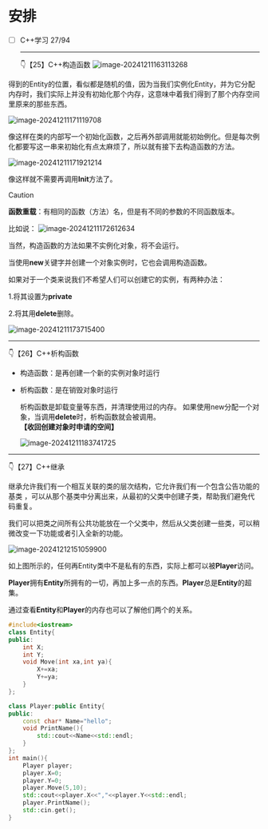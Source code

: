 # 安排

- [ ] C++学习 27/94

  ---

  👇【25】C++构造函数
  ![image-20241211163113268](image/image-20241211163113268.png)

得到的Entity的位置，看似都是随机的值，因为当我们实例化Entity，并为它分配内存时，我们实际上并没有初始化那个内存，这意味中着我们得到了那个内存空间里原来的那些东西。

![image-20241211171119708](image/image-20241211171119708.png)

像这样在类的内部写一个初始化函数，之后再外部调用就能初始例化。但是每次例化都要写这一串来初始化有点太麻烦了，所以就有接下去构造函数的方法。

![image-20241211171921214](image/image-20241211171921214.png)

像这样就不需要再调用**Init**方法了。

> [!CAUTION]
>
> **函数重载**：有相同的函数（方法）名，但是有不同的参数的不同函数版本。 

比如说：
![image-20241211172612634](image/image-20241211172612634.png)

当然，构造函数的方法如果不实例化对象，将不会运行。

当使用**new**关键字并创建一个对象实例时，它也会调用构造函数。

如果对于一个类来说我们不希望人们可以创建它的实例，有两种办法：

1.将其设置为**private**

2.将其用**delete**删除。

![image-20241211173715400](image/image-20241211173715400.png)

---

 👇【26】C++析构函数

- 构造函数：是再创建一个新的实例对象时运行

- 析构函数：是在销毁对象时运行

  析构函数是卸载变量等东西，并清理使用过的内存。 如果使用new分配一个对象，当调用**delete**时，析构函数就会被调用。 **【收回创建对象时申请的空间】**

  ![image-20241211183741725](image/image-20241211183741725.png)

---

 👇【27】C++继承

继承允许我们有一个相互关联的类的层次结构，它允许我们有一个包含公告功能的基类 ，可以从那个基类中分离出来，从最初的父类中创建子类，帮助我们避免代码重复。

我们可以把类之间所有公共功能放在一个父类中，然后从父类创建一些类，可以稍微改变一下功能或者引入全新的功能。 

![image-20241212151059900](image/image-20241212151059900.png)

如上图所示的，任何再Entity类中不是私有的东西，实际上都可以被**Player**访问。

**Player**拥有**Entity**所拥有的一切，再加上多一点的东西。**Player**总是**Entity**的超集。

通过查看**Entity**和**Player**的内存也可以了解他们两个的关系。

```C++
#include<iostream>
class Entity{
public:
    int X;
    int Y;
    void Move(int xa,int ya){
        X+=xa;
        Y+=ya;
    }
};

class Player:public Entity{
public:
    const char* Name="hello";
    void PrintName(){
        std::cout<<Name<<std::endl;
    }
};
int main(){
    Player player;
    player.X=0;
    player.Y=0;
    player.Move(5,10);
    std::cout<<player.X<<","<<player.Y<<std::endl;
    player.PrintName();
    std::cin.get();
}
```

